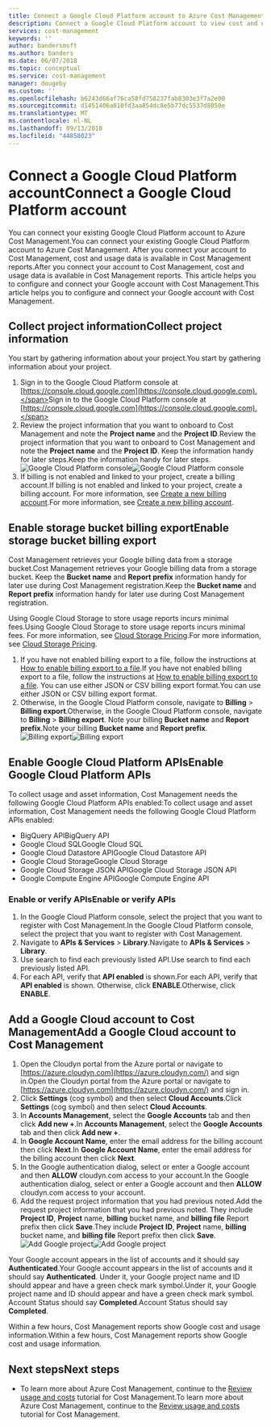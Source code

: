 ```yaml
---
title: Connect a Google Cloud Platform account to Azure Cost Management | Microsoft Docs
description: Connect a Google Cloud Platform account to view cost and usage data in Cost Management repots.
services: cost-management
keywords: ''
author: bandersmsft
ms.author: banders
ms.date: 06/07/2018
ms.topic: conceptual
ms.service: cost-management
manager: dougeby
ms.custom: ''
ms.openlocfilehash: b6243d66af76ca58fd758237fab8303e3f7a2e00
ms.sourcegitcommit: d1451406a010fd3aa854dc8e5b77dc5537d8050e
ms.translationtype: MT
ms.contentlocale: nl-NL
ms.lasthandoff: 09/13/2018
ms.locfileid: "44858023"
---
```

# <a name="connect-a-google-cloud-platform-account"></a><span data-ttu-id="31c04-103">Connect a Google Cloud Platform account</span><span class="sxs-lookup"><span data-stu-id="31c04-103">Connect a Google Cloud Platform account</span></span>

<span data-ttu-id="31c04-104">You can connect your existing Google Cloud Platform account to Azure Cost Management.</span><span class="sxs-lookup"><span data-stu-id="31c04-104">You can connect your existing Google Cloud Platform account to Azure Cost Management.</span></span> <span data-ttu-id="31c04-105">After you connect your account to Cost Management, cost and usage data is available in Cost Management reports.</span><span class="sxs-lookup"><span data-stu-id="31c04-105">After you connect your account to Cost Management, cost and usage data is available in Cost Management reports.</span></span> <span data-ttu-id="31c04-106">This article helps you to configure and connect your Google account with Cost Management.</span><span class="sxs-lookup"><span data-stu-id="31c04-106">This article helps you to configure and connect your Google account with Cost Management.</span></span>

## <a name="collect-project-information"></a><span data-ttu-id="31c04-107">Collect project information</span><span class="sxs-lookup"><span data-stu-id="31c04-107">Collect project information</span></span>

<span data-ttu-id="31c04-108">You start by gathering information about your project.</span><span class="sxs-lookup"><span data-stu-id="31c04-108">You start by gathering information about your project.</span></span>

1. <span data-ttu-id="31c04-109">Sign in to the Google Cloud Platform console at [https://console.cloud.google.com](https://console.cloud.google.com).</span><span class="sxs-lookup"><span data-stu-id="31c04-109">Sign in to the Google Cloud Platform console at [https://console.cloud.google.com](https://console.cloud.google.com).</span></span>
2. <span data-ttu-id="31c04-110">Review the project information that you want to onboard to Cost Management and note the **Project name** and the **Project ID**.</span><span class="sxs-lookup"><span data-stu-id="31c04-110">Review the project information that you want to onboard to Cost Management and note the **Project name** and the **Project ID**.</span></span> <span data-ttu-id="31c04-111">Keep the information handy for later steps.</span><span class="sxs-lookup"><span data-stu-id="31c04-111">Keep the information handy for later steps.</span></span>  
    <span data-ttu-id="31c04-112">![Google Cloud Platform console](./media/connect-google-account/gcp-console01.png)</span><span class="sxs-lookup"><span data-stu-id="31c04-112">![Google Cloud Platform console](./media/connect-google-account/gcp-console01.png)</span></span>
3. <span data-ttu-id="31c04-113">If billing is not enabled and linked to your project, create a billing account.</span><span class="sxs-lookup"><span data-stu-id="31c04-113">If billing is not enabled and linked to your project, create a billing account.</span></span> <span data-ttu-id="31c04-114">For more information, see [Create a new billing account](https://cloud.google.com/billing/docs/how-to/manage-billing-account#create\_a\_new\_billing\_account).</span><span class="sxs-lookup"><span data-stu-id="31c04-114">For more information, see [Create a new billing account](https://cloud.google.com/billing/docs/how-to/manage-billing-account#create\_a\_new\_billing\_account).</span></span>

## <a name="enable-storage-bucket-billing-export"></a><span data-ttu-id="31c04-115">Enable storage bucket billing export</span><span class="sxs-lookup"><span data-stu-id="31c04-115">Enable storage bucket billing export</span></span>

<span data-ttu-id="31c04-116">Cost Management retrieves your Google billing data from a storage bucket.</span><span class="sxs-lookup"><span data-stu-id="31c04-116">Cost Management retrieves your Google billing data from a storage bucket.</span></span> <span data-ttu-id="31c04-117">Keep the **Bucket name** and **Report prefix** information handy for later use during Cost Management registration.</span><span class="sxs-lookup"><span data-stu-id="31c04-117">Keep the **Bucket name** and **Report prefix** information handy for later use during Cost Management registration.</span></span>

<span data-ttu-id="31c04-118">Using Google Cloud Storage to store usage reports incurs minimal fees.</span><span class="sxs-lookup"><span data-stu-id="31c04-118">Using Google Cloud Storage to store usage reports incurs minimal fees.</span></span> <span data-ttu-id="31c04-119">For more information, see [Cloud Storage Pricing](https://cloud.google.com/storage/pricing).</span><span class="sxs-lookup"><span data-stu-id="31c04-119">For more information, see [Cloud Storage Pricing](https://cloud.google.com/storage/pricing).</span></span>

1. <span data-ttu-id="31c04-120">If you have not enabled billing export to a file, follow the instructions at [How to enable billing export to a file](https://cloud.google.com/billing/docs/how-to/export-data-file#how_to_enable_billing_export_to_a_file).</span><span class="sxs-lookup"><span data-stu-id="31c04-120">If you have not enabled billing export to a file, follow the instructions at [How to enable billing export to a file](https://cloud.google.com/billing/docs/how-to/export-data-file#how_to_enable_billing_export_to_a_file).</span></span> <span data-ttu-id="31c04-121">You can use either JSON or CSV billing export format.</span><span class="sxs-lookup"><span data-stu-id="31c04-121">You can use either JSON or CSV billing export format.</span></span>
2. <span data-ttu-id="31c04-122">Otherwise, in the Google Cloud Platform console, navigate to **Billing** > **Billing export**.</span><span class="sxs-lookup"><span data-stu-id="31c04-122">Otherwise, in the Google Cloud Platform console, navigate to **Billing** > **Billing export**.</span></span> <span data-ttu-id="31c04-123">Note your billing **Bucket name** and **Report prefix**.</span><span class="sxs-lookup"><span data-stu-id="31c04-123">Note your billing **Bucket name** and **Report prefix**.</span></span>  
    <span data-ttu-id="31c04-124">![Billing export](./media/connect-google-account/billing-export.png)</span><span class="sxs-lookup"><span data-stu-id="31c04-124">![Billing export](./media/connect-google-account/billing-export.png)</span></span>

## <a name="enable-google-cloud-platform-apis"></a><span data-ttu-id="31c04-125">Enable Google Cloud Platform APIs</span><span class="sxs-lookup"><span data-stu-id="31c04-125">Enable Google Cloud Platform APIs</span></span>

<span data-ttu-id="31c04-126">To collect usage and asset information, Cost Management needs the following Google Cloud Platform APIs enabled:</span><span class="sxs-lookup"><span data-stu-id="31c04-126">To collect usage and asset information, Cost Management needs the following Google Cloud Platform APIs enabled:</span></span>

- <span data-ttu-id="31c04-127">BigQuery API</span><span class="sxs-lookup"><span data-stu-id="31c04-127">BigQuery API</span></span>
- <span data-ttu-id="31c04-128">Google Cloud SQL</span><span class="sxs-lookup"><span data-stu-id="31c04-128">Google Cloud SQL</span></span>
- <span data-ttu-id="31c04-129">Google Cloud Datastore API</span><span class="sxs-lookup"><span data-stu-id="31c04-129">Google Cloud Datastore API</span></span>
- <span data-ttu-id="31c04-130">Google Cloud Storage</span><span class="sxs-lookup"><span data-stu-id="31c04-130">Google Cloud Storage</span></span>
- <span data-ttu-id="31c04-131">Google Cloud Storage JSON API</span><span class="sxs-lookup"><span data-stu-id="31c04-131">Google Cloud Storage JSON API</span></span>
- <span data-ttu-id="31c04-132">Google Compute Engine API</span><span class="sxs-lookup"><span data-stu-id="31c04-132">Google Compute Engine API</span></span>

### <a name="enable-or-verify-apis"></a><span data-ttu-id="31c04-133">Enable or verify APIs</span><span class="sxs-lookup"><span data-stu-id="31c04-133">Enable or verify APIs</span></span>

1. <span data-ttu-id="31c04-134">In the Google Cloud Platform console, select the project that you want to register with Cost Management.</span><span class="sxs-lookup"><span data-stu-id="31c04-134">In the Google Cloud Platform console, select the project that you want to register with Cost Management.</span></span>
2. <span data-ttu-id="31c04-135">Navigate to **APIs & Services** > **Library**.</span><span class="sxs-lookup"><span data-stu-id="31c04-135">Navigate to **APIs & Services** > **Library**.</span></span>
3. <span data-ttu-id="31c04-136">Use search to find each previously listed API.</span><span class="sxs-lookup"><span data-stu-id="31c04-136">Use search to find each previously listed API.</span></span>
4. <span data-ttu-id="31c04-137">For each API, verify that **API enabled** is shown.</span><span class="sxs-lookup"><span data-stu-id="31c04-137">For each API, verify that **API enabled** is shown.</span></span> <span data-ttu-id="31c04-138">Otherwise, click **ENABLE**.</span><span class="sxs-lookup"><span data-stu-id="31c04-138">Otherwise, click **ENABLE**.</span></span>

## <a name="add-a-google-cloud-account-to-cost-management"></a><span data-ttu-id="31c04-139">Add a Google Cloud account to Cost Management</span><span class="sxs-lookup"><span data-stu-id="31c04-139">Add a Google Cloud account to Cost Management</span></span>

1. <span data-ttu-id="31c04-140">Open the Cloudyn portal from the Azure portal or navigate to [https://azure.cloudyn.com](https://azure.cloudyn.com/) and sign in.</span><span class="sxs-lookup"><span data-stu-id="31c04-140">Open the Cloudyn portal from the Azure portal or navigate to [https://azure.cloudyn.com](https://azure.cloudyn.com/) and sign in.</span></span>
2. <span data-ttu-id="31c04-141">Click **Settings** (cog symbol) and then select **Cloud Accounts**.</span><span class="sxs-lookup"><span data-stu-id="31c04-141">Click **Settings** (cog symbol) and then select **Cloud Accounts**.</span></span>
3. <span data-ttu-id="31c04-142">In **Accounts Management**, select the **Google Accounts** tab and then click **Add new +**.</span><span class="sxs-lookup"><span data-stu-id="31c04-142">In **Accounts Management**, select the **Google Accounts** tab and then click **Add new +**.</span></span>
4. <span data-ttu-id="31c04-143">In **Google Account Name**, enter the email address for the billing account then click **Next**.</span><span class="sxs-lookup"><span data-stu-id="31c04-143">In **Google Account Name**, enter the email address for the billing account then click **Next**.</span></span>
5. <span data-ttu-id="31c04-144">In the Google authentication dialog, select or enter a Google account and then **ALLOW** cloudyn.com access to your account.</span><span class="sxs-lookup"><span data-stu-id="31c04-144">In the Google authentication dialog, select or enter a Google account and then **ALLOW** cloudyn.com access to your account.</span></span>
6. <span data-ttu-id="31c04-145">Add the request project information that you had previous noted.</span><span class="sxs-lookup"><span data-stu-id="31c04-145">Add the request project information that you had previous noted.</span></span> <span data-ttu-id="31c04-146">They include **Project ID**, **Project** name, **billing** bucket name, and **billing file** Report prefix then click **Save**.</span><span class="sxs-lookup"><span data-stu-id="31c04-146">They include **Project ID**, **Project** name, **billing** bucket name, and **billing file** Report prefix then click **Save**.</span></span>  
    <span data-ttu-id="31c04-147">![Add Google project](./media/connect-google-account/add-project.png)</span><span class="sxs-lookup"><span data-stu-id="31c04-147">![Add Google project](./media/connect-google-account/add-project.png)</span></span>

<span data-ttu-id="31c04-148">Your Google account appears in the list of accounts and it should say **Authenticated**.</span><span class="sxs-lookup"><span data-stu-id="31c04-148">Your Google account appears in the list of accounts and it should say **Authenticated**.</span></span> <span data-ttu-id="31c04-149">Under it, your Google project name and ID should appear and have a green check mark symbol.</span><span class="sxs-lookup"><span data-stu-id="31c04-149">Under it, your Google project name and ID should appear and have a green check mark symbol.</span></span> <span data-ttu-id="31c04-150">Account Status should say **Completed**.</span><span class="sxs-lookup"><span data-stu-id="31c04-150">Account Status should say **Completed**.</span></span>

<span data-ttu-id="31c04-151">Within a few hours, Cost Management reports show Google cost and usage information.</span><span class="sxs-lookup"><span data-stu-id="31c04-151">Within a few hours, Cost Management reports show Google cost and usage information.</span></span>

## <a name="next-steps"></a><span data-ttu-id="31c04-152">Next steps</span><span class="sxs-lookup"><span data-stu-id="31c04-152">Next steps</span></span>

- <span data-ttu-id="31c04-153">To learn more about Azure Cost Management, continue to the [Review usage and costs](./tutorial-review-usage.md) tutorial for Cost Management.</span><span class="sxs-lookup"><span data-stu-id="31c04-153">To learn more about Azure Cost Management, continue to the [Review usage and costs](./tutorial-review-usage.md) tutorial for Cost Management.</span></span>
